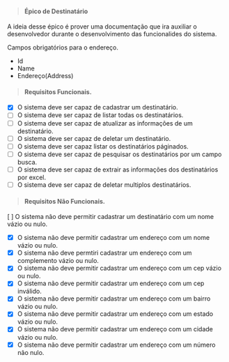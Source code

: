  > #### Épico de Destinatário
 
 A ideia desse épico é prover uma documentação que ira auxiliar o desenvolvedor durante o desenvolvimento das funcionalides do sistema. 
 
Campos obrigatórios para o endereço.
 - Id
 - Name
 - Endereço(Address)


> #### Requisitos Funcionais.
* [X] O sistema deve ser capaz de cadastrar um destinatário.
* [ ] O sistema deve ser capaz de listar todas os destinatários.
* [ ] O sistema deve ser capaz de atualizar as informações de um destinatário.
* [ ] O sistema deve ser capaz de deletar um destinatário.
* [ ] O sistema deve ser capaz listar os destinatários páginados.
* [ ] O sistema deve ser capaz de pesquisar os destinatários por um campo busca.
* [ ] O sistema deve ser capaz de extrair as informações dos destinatários por excel.
* [ ] O sistema deve ser capaz de deletar multiplos destinatários.

> #### Requisitos Não Funcionais.
[ ] O sistema não deve permitir cadastrar um destinatário com um nome vázio ou nulo.
* [X] O sistema não deve permitir cadastrar um endereço com um nome vázio ou nulo.
* [X] O sistema não deve permtiri cadastrar um endereço com um complemento vázio ou nulo.
* [X] O sistema não deve permitir cadastrar um endereço com um cep vázio ou nulo.
* [X] O sistema não deve permitir cadastrar um endereço com um cep inválido.
* [X] O sistema não deve permitir cadastrar um endereço com um bairro vázio ou nulo.
* [X] O sistema não deve permitir cadastrar um endereço com um estado vázio ou nulo.
* [X] O sistema não deve permitir cadastrar um endereço com um cidade vázio ou nulo.
* [X] O sistema não deve permitir cadastrar um endereço com um número não nulo.